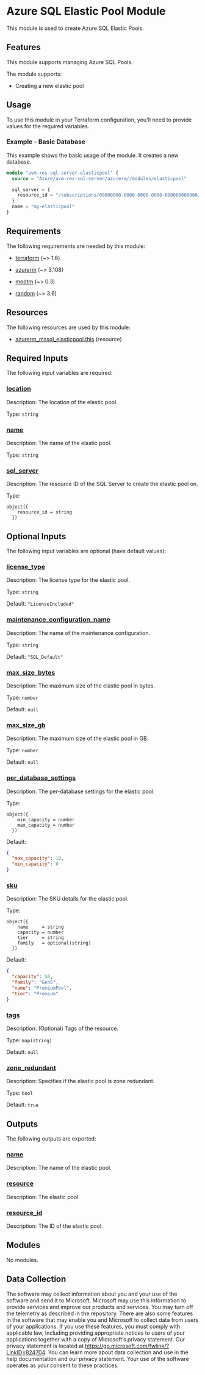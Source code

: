 <!-- BEGIN_TF_DOCS -->
# Azure SQL Elastic Pool Module

This module is used to create Azure SQL Elastic Pools.

## Features

This module supports managing Azure SQL Pools.

The module supports:

- Creating a new elastic pool

## Usage

To use this module in your Terraform configuration, you'll need to provide values for the required variables.

### Example - Basic Database

This example shows the basic usage of the module. It creates a new database.

```terraform
module "avm-res-sql-server-elasticpool" {
  source = "Azure/avm-res-sql-server/azurerm//modules/elasticpool"

  sql_server = {
    resource_id = "/subscriptions/00000000-0000-0000-0000-000000000000/resourceGroups/myResourceGroupHub/providers/Microsoft.Network/virtualNetworks/myVNetRemote"
  }
  name = "my-elasticpool"
}
```

<!-- markdownlint-disable MD033 -->
## Requirements

The following requirements are needed by this module:

- <a name="requirement_terraform"></a> [terraform](#requirement\_terraform) (~> 1.6)

- <a name="requirement_azurerm"></a> [azurerm](#requirement\_azurerm) (~> 3.108)

- <a name="requirement_modtm"></a> [modtm](#requirement\_modtm) (~> 0.3)

- <a name="requirement_random"></a> [random](#requirement\_random) (~> 3.6)

## Resources

The following resources are used by this module:

- [azurerm_mssql_elasticpool.this](https://registry.terraform.io/providers/hashicorp/azurerm/latest/docs/resources/mssql_elasticpool) (resource)

<!-- markdownlint-disable MD013 -->
## Required Inputs

The following input variables are required:

### <a name="input_location"></a> [location](#input\_location)

Description: The location of the elastic pool.

Type: `string`

### <a name="input_name"></a> [name](#input\_name)

Description: The name of the elastic pool.

Type: `string`

### <a name="input_sql_server"></a> [sql\_server](#input\_sql\_server)

Description: The resource ID of the SQL Server to create the elastic pool on.

Type:

```hcl
object({
    resource_id = string
  })
```

## Optional Inputs

The following input variables are optional (have default values):

### <a name="input_license_type"></a> [license\_type](#input\_license\_type)

Description: The license type for the elastic pool.

Type: `string`

Default: `"LicenseIncluded"`

### <a name="input_maintenance_configuration_name"></a> [maintenance\_configuration\_name](#input\_maintenance\_configuration\_name)

Description: The name of the maintenance configuration.

Type: `string`

Default: `"SQL_Default"`

### <a name="input_max_size_bytes"></a> [max\_size\_bytes](#input\_max\_size\_bytes)

Description: The maximum size of the elastic pool in bytes.

Type: `number`

Default: `null`

### <a name="input_max_size_gb"></a> [max\_size\_gb](#input\_max\_size\_gb)

Description: The maximum size of the elastic pool in GB.

Type: `number`

Default: `null`

### <a name="input_per_database_settings"></a> [per\_database\_settings](#input\_per\_database\_settings)

Description: The per-database settings for the elastic pool.

Type:

```hcl
object({
    min_capacity = number
    max_capacity = number
  })
```

Default:

```json
{
  "max_capacity": 10,
  "min_capacity": 0
}
```

### <a name="input_sku"></a> [sku](#input\_sku)

Description: The SKU details for the elastic pool.

Type:

```hcl
object({
    name     = string
    capacity = number
    tier     = string
    family   = optional(string)
  })
```

Default:

```json
{
  "capacity": 50,
  "family": "Gen5",
  "name": "PremiumPool",
  "tier": "Premium"
}
```

### <a name="input_tags"></a> [tags](#input\_tags)

Description: (Optional) Tags of the resource.

Type: `map(string)`

Default: `null`

### <a name="input_zone_redundant"></a> [zone\_redundant](#input\_zone\_redundant)

Description: Specifies if the elastic pool is zone redundant.

Type: `bool`

Default: `true`

## Outputs

The following outputs are exported:

### <a name="output_name"></a> [name](#output\_name)

Description: The name of the elastic pool.

### <a name="output_resource"></a> [resource](#output\_resource)

Description: The elastic pool.

### <a name="output_resource_id"></a> [resource\_id](#output\_resource\_id)

Description: The ID of the elastic pool.

## Modules

No modules.

<!-- markdownlint-disable-next-line MD041 -->
## Data Collection

The software may collect information about you and your use of the software and send it to Microsoft. Microsoft may use this information to provide services and improve our products and services. You may turn off the telemetry as described in the repository. There are also some features in the software that may enable you and Microsoft to collect data from users of your applications. If you use these features, you must comply with applicable law, including providing appropriate notices to users of your applications together with a copy of Microsoft’s privacy statement. Our privacy statement is located at <https://go.microsoft.com/fwlink/?LinkID=824704>. You can learn more about data collection and use in the help documentation and our privacy statement. Your use of the software operates as your consent to these practices.
<!-- END_TF_DOCS -->